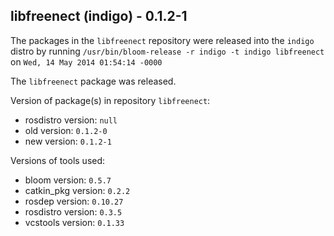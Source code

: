 ## libfreenect (indigo) - 0.1.2-1

The packages in the `libfreenect` repository were released into the `indigo` distro by running `/usr/bin/bloom-release -r indigo -t indigo libfreenect` on `Wed, 14 May 2014 01:54:14 -0000`

The `libfreenect` package was released.

Version of package(s) in repository `libfreenect`:
- rosdistro version: `null`
- old version: `0.1.2-0`
- new version: `0.1.2-1`

Versions of tools used:
- bloom version: `0.5.7`
- catkin_pkg version: `0.2.2`
- rosdep version: `0.10.27`
- rosdistro version: `0.3.5`
- vcstools version: `0.1.33`


